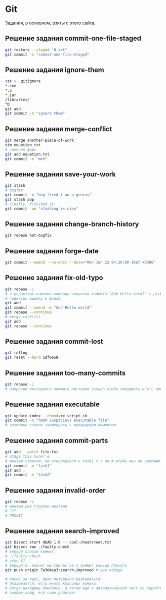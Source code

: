 # Git

Задания, в основном, взяты с [этого сайта](https://gitexercises.fracz.com/).

## Решение задания commit-one-file-staged

```sh
git restore --staged "B.txt"
git commit -m "commit-one-file-staged"
```

## Решение задания ignore-them

```sh
cat > .gitignore
*.exe
*.o
*.jar
/libraries/
^D
git add .
git commit -m "ignore them"
```

## Решение задания merge-conflict

```sh
git merge another-piece-of-work
vim equation.txt
# поменял файл
git add equation.txt
git commit -m "meh"
```

## Решение задания save-your-work

```sh
git stash
# bugfix
git commit -m "bug fixed i am a genius"
git stash pop
# Finally, finished it!
git commit -am "stashing is nice"
```

## Решение задания change-branch-history

```sh
git rebase hot-bugfix
```

## Решение задания forge-date

```sh
git commit --amend --no-edit --date="Mon Jun 22 04:20:00 1987 +0300"
```

## Решение задания fix-old-typo

```sh
git rebase -i
# в редакторе изменил команду напротив коммита "Add Hello wordl" с pick на edit
# пофиксил ошибку в файле
git add .
git commit --amend -m "Add Hello world"
git rebase --continue
# merge conflict
git add .
git rebase --continue
```

## Решение задания commit-lost

```sh
git reflog
git reset --hard 1df0e58
```

## Решение задания too-many-commits

```sh
git rebase -i
# напротив последнего коммита поставил squash чтобы смерджить его с предыдущим
```

## Решение задания executable

```sh
git update-index --chmod=+x script.sh
git commit -m "hmmm suspicious executable file"
# возможно стоило заамендить с предыдущим коммитом
```

## Решение задания commit-parts

```sh
git add --patch file.txt
# Stage this hunk? e
# меняем строчки, не относящиеся к task1 с + на # чтобы они не закоммитились
git commit -m "task1"
git add .
git commit -m "task2"
```

## Решение задания invalid-order

```sh
git rebase -i
# меняем две строчки местами
# ???
# PROFIT
```

## Решение задания search-improved

```sh
git bisect start HEAD 1.0 -- cool-cheatsheet.txt
git bisect run ./faulty-check
# вернул плохой коммит
# ./faulty-check
# echo $?
# вернул 0, значит мы сейчас на 1 коммит раньше плохого
git push origin 7a384ea3:search-improved # ура победа

# пасиб за курс, было интересно разбираться
# Оказывается, есть много классных команд
# когда находишь бинпоиск, а потом ещё и автоматический тест со скриптом,
# вообще кайф, всё само работает
```

